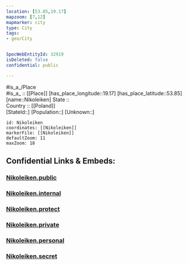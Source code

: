 ```yaml
---
location: [53.85,19.17] 
mapzoom: [7,12] 
mapmarker: city 
type: City
tags:
- geo/City


SpocWebEntityId: 32919
isDeleted: false
confidential: public

---
```

#is_a_/Place  
#is_a_ :: [[Place]] 
[has_place_longitude::19.17] 
[has_place_latitude::53.85] 
[name::Nikoleiken] 
State ::  
Country :: [[Poland]]  
[StateId::] 
[Population::] 
[Unknown::] 


```leaflet
id: Nikoleiken
coordinates: [[Nikoleiken]] 
markerFile: [[Nikoleiken]] 
defaultZoom: 11 
maxZoom: 18
```


## Confidential Links & Embeds: 

### [Nikoleiken.public](/_public/\Earth\Continent\Europe\Europe~East\Poland\Provinces~Poland\Pomeranian\CityNikoleiken.public.md) 

### [Nikoleiken.internal](/_internal/\Earth\Continent\Europe\Europe~East\Poland\Provinces~Poland\Pomeranian\CityNikoleiken.internal.md) 

### [Nikoleiken.protect](/_protect/\Earth\Continent\Europe\Europe~East\Poland\Provinces~Poland\Pomeranian\CityNikoleiken.protect.md) 

### [Nikoleiken.private](/_private/\Earth\Continent\Europe\Europe~East\Poland\Provinces~Poland\Pomeranian\CityNikoleiken.private.md) 

### [Nikoleiken.personal](/_personal/\Earth\Continent\Europe\Europe~East\Poland\Provinces~Poland\Pomeranian\CityNikoleiken.personal.md) 

### [Nikoleiken.secret](/_secret/\Earth\Continent\Europe\Europe~East\Poland\Provinces~Poland\Pomeranian\CityNikoleiken.secret.md)

